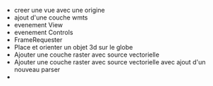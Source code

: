 * creer une vue avec une origine
* ajout d'une couche wmts
* evenement View
* evenement Controls
* FrameRequester
* Place et orienter un objet 3d sur le globe
* Ajouter une couche raster avec source vectorielle
* Ajouter une couche raster avec source vectorielle avec ajout d'un nouveau parser 
*  